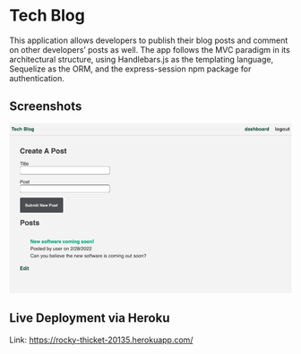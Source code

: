 
# Tech Blog

This application allows developers to publish their blog posts and comment on other developers’ posts as well. The app follows the MVC paradigm in its architectural structure, using Handlebars.js as the templating language, Sequelize as the ORM, and the express-session npm package for authentication.


## Screenshots

![App Screenshot](./public/img/img.png)


## Live Deployment via Heroku

Link: https://rocky-thicket-20135.herokuapp.com/